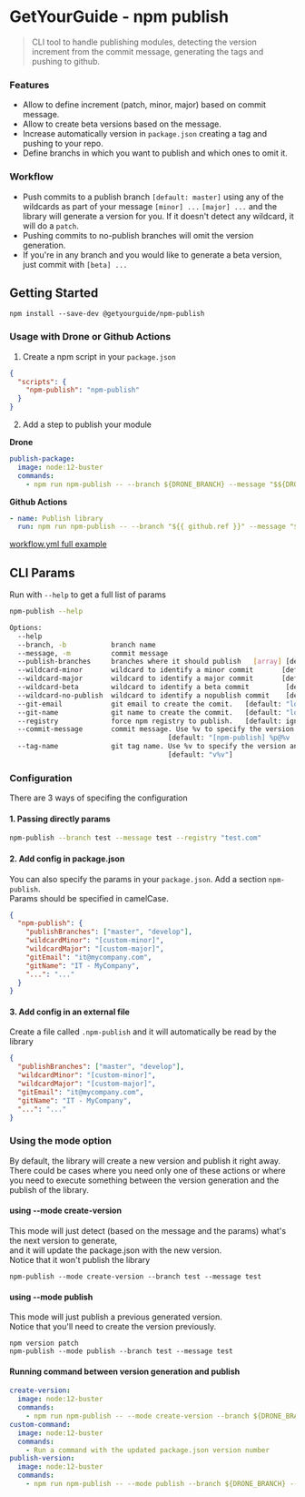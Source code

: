# GetYourGuide - npm publish
> CLI tool to handle publishing modules, detecting the version increment from the commit message, generating the tags and pushing to github.

### Features
- Allow to define increment (patch, minor, major) based on commit message.
- Allow to create beta versions based on the message.
- Increase automatically version in `package.json` creating a tag and pushing to your repo.
- Define branchs in which you want to publish and which ones to omit it.

### Workflow
- Push commits to a publish branch `[default: master]` using any of the wildcards as part of your message `[minor] ...` `[major] ...` and the library will generate a version for you. If it doesn't detect any wildcard, it will do a `patch`.
- Pushing commits to no-publish branches will omit the version generation.
- If you're in any branch and you would like to generate a beta version, just commit with `[beta] ...`

## Getting Started
```shell
npm install --save-dev @getyourguide/npm-publish
```

### Usage with Drone or Github Actions
1. Create a npm script in your `package.json`
```json
{
  "scripts": {
    "npm-publish": "npm-publish"
  }
}
```

2. Add a step to publish your module

**Drone**  
```yml
publish-package:
  image: node:12-buster
  commands:
    - npm run npm-publish -- --branch ${DRONE_BRANCH} --message "$${DRONE_COMMIT_MESSAGE}"
```

**Github Actions**  
```yml
- name: Publish library
  run: npm run npm-publish -- --branch "${{ github.ref }}" --message "${{ github.event.head_commit.message }}"
```
[workflow.yml full example](./docs/github-workflow-example.yml)  

## CLI Params
Run with `--help` to get a full list of params
```sh
npm-publish --help

Options:                                   
  --help                                                    
  --branch, -b           branch name                                         [required]
  --message, -m          commit message                                      [required]
  --publish-branches     branches where it should publish   [array] [default: "master"]
  --wildcard-minor       wildcard to identify a minor commit       [default: "[minor]"]
  --wildcard-major       wildcard to identify a major commit       [default: "[major]"]
  --wildcard-beta        wildcard to identify a beta commit         [default: "[beta]"]
  --wildcard-no-publish  wildcard to identify a nopublish commit    [default: "[beta]"]
  --git-email            git email to create the comit.   [default: "local git config"]
  --git-name             git name to create the commit.   [default: "local git config"]
  --registry             force npm registry to publish.   [default: ignore]
  --commit-message       commit message. Use %v to specify the version and %p for package
                                       [default: "[npm-publish] %p@%v [ci skip]"]
  --tag-name             git tag name. Use %v to specify the version and %p for package
                                       [default: "v%v"]
```

### Configuration
There are 3 ways of specifing the configuration

#### 1. Passing directly params
```sh
npm-publish --branch test --message test --registry "test.com"
```

#### 2. Add config in package.json
You can also specify the params in your `package.json`. Add a section `npm-publish`.  
Params should be specified in camelCase.
```json
{
  "npm-publish": {
    "publishBranches": ["master", "develop"],
    "wildcardMinor": "[custom-minor]",
    "wildcardMajor": "[custom-major]",
    "gitEmail": "it@mycompany.com",
    "gitName": "IT - MyCompany",
    "...": "..."
  }
}
```

#### 3. Add config in an external file
Create a file called `.npm-publish` and it will automatically be read by the library
```json
{
  "publishBranches": ["master", "develop"],
  "wildcardMinor": "[custom-minor]",
  "wildcardMajor": "[custom-major]",
  "gitEmail": "it@mycompany.com",
  "gitName": "IT - MyCompany",
  "...": "..."
}
```

### Using the mode option
By default, the library will create a new version and publish it right away.  
There could be cases where you need only one of these actions or where you need to execute something between the version generation and the publish of the library.

#### using --mode create-version
This mode will just detect (based on the message and the params) what's the next version to generate,  
and it will update the package.json with the new version.  
Notice that it won't publish the library
```
npm-publish --mode create-version --branch test --message test
```

#### using --mode publish
This mode will just publish a previous generated version.  
Notice that you'll need to create the version previously.  
```
npm version patch
npm-publish --mode publish --branch test --message test
```

#### Running command between version generation and publish
```yml
create-version:
  image: node:12-buster
  commands:
    - npm run npm-publish -- --mode create-version --branch ${DRONE_BRANCH} --message "$${DRONE_COMMIT_MESSAGE}"
custom-command:
  image: node:12-buster
  commands:
    - Run a command with the updated package.json version number
publish-version:
  image: node:12-buster
  commands:
    - npm run npm-publish -- --mode publish --branch ${DRONE_BRANCH} --message "$${DRONE_COMMIT_MESSAGE}"
```